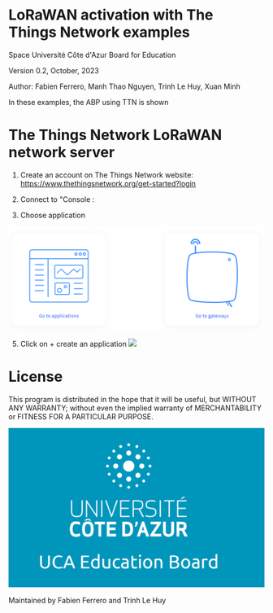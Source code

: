 # LoRaWAN activation with The Things Network examples
Space Université Côte d'Azur Board for Education

Version 0.2, October, 2023

Author: Fabien Ferrero, Manh Thao Nguyen, Trinh Le Huy, Xuan Minh

In these examples, the ABP using TTN is shown


# The Things Network LoRaWAN network server

1. Create an account on The Things Network website: https://www.thethingsnetwork.org/get-started?login

 
    
2. Connect to "Console :

3. Choose application

  <img src="../Document/pic/app_gw.png">

5. Click on + create an application
     <img src="/main/Document/pic/application.png">        




# License

This program is distributed in the hope that it will be useful, but WITHOUT ANY WARRANTY; without even the implied warranty of MERCHANTABILITY or FITNESS FOR A PARTICULAR PURPOSE.

<img src="https://github.com/FabienFerrero/UCA21/blob/main/Doc/Pictures/UCA_logo.png">

Maintained by Fabien Ferrero and Trinh Le Huy
